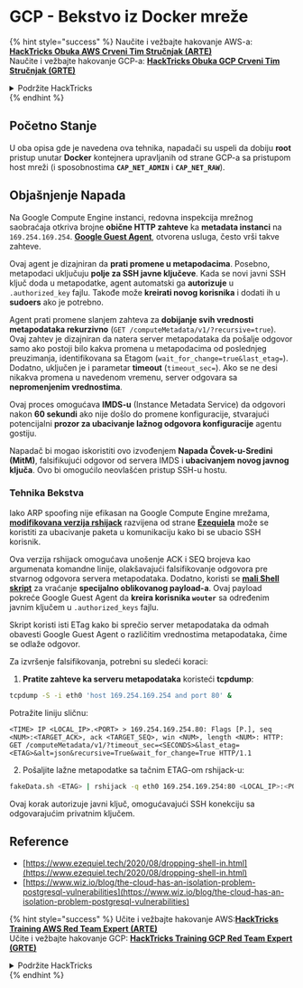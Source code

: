 # GCP - Bekstvo iz Docker mreže

{% hint style="success" %}
Naučite i vežbajte hakovanje AWS-a:<img src="/.gitbook/assets/image.png" alt="" data-size="line">[**HackTricks Obuka AWS Crveni Tim Stručnjak (ARTE)**](https://training.hacktricks.xyz/courses/arte)<img src="/.gitbook/assets/image.png" alt="" data-size="line">\
Naučite i vežbajte hakovanje GCP-a: <img src="/.gitbook/assets/image (2).png" alt="" data-size="line">[**HackTricks Obuka GCP Crveni Tim Stručnjak (GRTE)**<img src="/.gitbook/assets/image (2).png" alt="" data-size="line">](https://training.hacktricks.xyz/courses/grte)

<details>

<summary>Podržite HackTricks</summary>

* Proverite [**planove pretplate**](https://github.com/sponsors/carlospolop)!
* **Pridružite se** 💬 [**Discord grupi**](https://discord.gg/hRep4RUj7f) ili [**telegram grupi**](https://t.me/peass) ili nas **pratite** na **Twitteru** 🐦 [**@hacktricks\_live**](https://twitter.com/hacktricks\_live)**.**
* **Podelite hakovanje trikova slanjem PR-ova na** [**HackTricks**](https://github.com/carlospolop/hacktricks) i [**HackTricks Cloud**](https://github.com/carlospolop/hacktricks-cloud) github repozitorijume.

</details>
{% endhint %}

## Početno Stanje

U oba opisa gde je navedena ova tehnika, napadači su uspeli da dobiju **root** pristup unutar **Docker** kontejnera upravljanih od strane GCP-a sa pristupom host mreži (i sposobnostima **`CAP_NET_ADMIN`** i **`CAP_NET_RAW`**).

## Objašnjenje Napada

Na Google Compute Engine instanci, redovna inspekcija mrežnog saobraćaja otkriva brojne **obične HTTP zahteve** ka **metadata instanci** na `169.254.169.254`. [**Google Guest Agent**](https://github.com/GoogleCloudPlatform/guest-agent), otvorena usluga, često vrši takve zahteve.

Ovaj agent je dizajniran da **prati promene u metapodacima**. Posebno, metapodaci uključuju **polje za SSH javne ključeve**. Kada se novi javni SSH ključ doda u metapodatke, agent automatski ga **autorizuje** u `.authorized_key` fajlu. Takođe može **kreirati novog korisnika** i dodati ih u **sudoers** ako je potrebno.

Agent prati promene slanjem zahteva za **dobijanje svih vrednosti metapodataka rekurzivno** (`GET /computeMetadata/v1/?recursive=true`). Ovaj zahtev je dizajniran da natera server metapodataka da pošalje odgovor samo ako postoji bilo kakva promena u metapodacima od poslednjeg preuzimanja, identifikovana sa Etagom (`wait_for_change=true&last_etag=`). Dodatno, uključen je i parametar **timeout** (`timeout_sec=`). Ako se ne desi nikakva promena u navedenom vremenu, server odgovara sa **nepromenjenim vrednostima**.

Ovaj proces omogućava **IMDS-u** (Instance Metadata Service) da odgovori nakon **60 sekundi** ako nije došlo do promene konfiguracije, stvarajući potencijalni **prozor za ubacivanje lažnog odgovora konfiguracije** agentu gostiju.

Napadač bi mogao iskoristiti ovo izvođenjem **Napada Čovek-u-Sredini (MitM)**, falsifikujući odgovor od servera IMDS i **ubacivanjem novog javnog ključa**. Ovo bi omogućilo neovlašćen pristup SSH-u hostu.

### Tehnika Bekstva

Iako ARP spoofing nije efikasan na Google Compute Engine mrežama, [**modifikovana verzija rshijack**](https://github.com/ezequielpereira/rshijack) razvijena od strane [**Ezequiela**](https://www.ezequiel.tech/2020/08/dropping-shell-in.html) može se koristiti za ubacivanje paketa u komunikaciju kako bi se ubacio SSH korisnik.

Ova verzija rshijack omogućava unošenje ACK i SEQ brojeva kao argumenata komandne linije, olakšavajući falsifikovanje odgovora pre stvarnog odgovora servera metapodataka. Dodatno, koristi se [**mali Shell skript**](https://gist.github.com/ezequielpereira/914c2aae463409e785071213b059f96c#file-fakedata-sh) za vraćanje **specijalno oblikovanog payload-a**. Ovaj payload pokreće Google Guest Agent da **kreira korisnika `wouter`** sa određenim javnim ključem u `.authorized_keys` fajlu.

Skript koristi isti ETag kako bi sprečio server metapodataka da odmah obavesti Google Guest Agent o različitim vrednostima metapodataka, čime se odlaže odgovor.

Za izvršenje falsifikovanja, potrebni su sledeći koraci:

1. **Pratite zahteve ka serveru metapodataka** koristeći **tcpdump**:
```bash
tcpdump -S -i eth0 'host 169.254.169.254 and port 80' &
```
Potražite liniju sličnu:
```
<TIME> IP <LOCAL_IP>.<PORT> > 169.254.169.254.80: Flags [P.], seq <NUM>:<TARGET_ACK>, ack <TARGET_SEQ>, win <NUM>, length <NUM>: HTTP: GET /computeMetadata/v1/?timeout_sec=<SECONDS>&last_etag=<ETAG>&alt=json&recursive=True&wait_for_change=True HTTP/1.1
```
2. Pošaljite lažne metapodatke sa tačnim ETAG-om rshijack-u:
```bash
fakeData.sh <ETAG> | rshijack -q eth0 169.254.169.254:80 <LOCAL_IP>:<PORT> <TARGET_SEQ> <TARGET_ACK>; ssh -i id_rsa -o StrictHostKeyChecking=no wouter@localhost
```
Ovaj korak autorizuje javni ključ, omogućavajući SSH konekciju sa odgovarajućim privatnim ključem.


## Reference

* [https://www.ezequiel.tech/2020/08/dropping-shell-in.html](https://www.ezequiel.tech/2020/08/dropping-shell-in.html)
* [https://www.wiz.io/blog/the-cloud-has-an-isolation-problem-postgresql-vulnerabilities](https://www.wiz.io/blog/the-cloud-has-an-isolation-problem-postgresql-vulnerabilities)

{% hint style="success" %}
Učite i vežbajte hakovanje AWS:<img src="/.gitbook/assets/image.png" alt="" data-size="line">[**HackTricks Training AWS Red Team Expert (ARTE)**](https://training.hacktricks.xyz/courses/arte)<img src="/.gitbook/assets/image.png" alt="" data-size="line">\
Učite i vežbajte hakovanje GCP: <img src="/.gitbook/assets/image (2).png" alt="" data-size="line">[**HackTricks Training GCP Red Team Expert (GRTE)**<img src="/.gitbook/assets/image (2).png" alt="" data-size="line">](https://training.hacktricks.xyz/courses/grte)

<details>

<summary>Podržite HackTricks</summary>

* Proverite [**planove pretplate**](https://github.com/sponsors/carlospolop)!
* **Pridružite se** 💬 [**Discord grupi**](https://discord.gg/hRep4RUj7f) ili [**telegram grupi**](https://t.me/peass) ili **pratite** nas na **Twitteru** 🐦 [**@hacktricks\_live**](https://twitter.com/hacktricks\_live)**.**
* **Podelite hakovanje trikove slanjem PR-ova na** [**HackTricks**](https://github.com/carlospolop/hacktricks) i [**HackTricks Cloud**](https://github.com/carlospolop/hacktricks-cloud) github repozitorijume.

</details>
{% endhint %}
